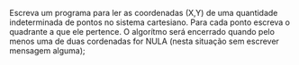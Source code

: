 Escreva um programa para ler as coordenadas (X,Y) de uma quantidade indeterminada de pontos no sistema cartesiano. Para cada ponto escreva o quadrante a que ele pertence. O algorítmo será encerrado quando pelo menos uma de duas cordenadas for NULA (nesta situação sem escrever mensagem alguma);